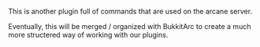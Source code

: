 This is another plugin full of commands that are used on the arcane server.

Eventually, this will be merged / organized with BukkitArc to create a much more structered way of working with our plugins.
